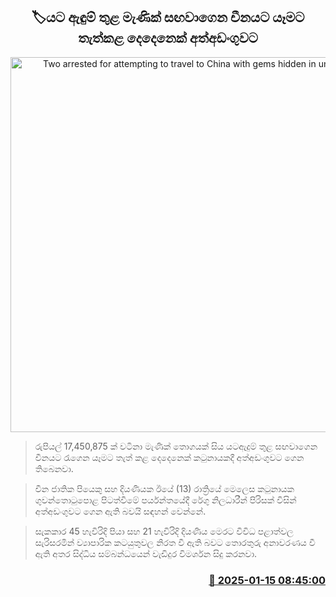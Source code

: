 <p align='center'><b><h2 align='center' title='Two arrested for attempting to travel to China with gems hidden in underwear'>🏷යට ඇඳුම් තු​ළ මැණික් සඟවාගෙන චීනයට යෑම​ට තැත්කළ දෙදෙනෙක් අත්අඩංගුවට</h2></b></p>
<p align='center'><img src='https://helakuru.sgp1.cdn.digitaloceanspaces.com/esana/images/lib/arrested2[1].jpg' width='600' alt='Two arrested for attempting to travel to China with gems hidden in underwear'></p>

> රුපියල් 17,450,875 ක් වටිනා මැණික් තොගයක් සිය යටඇදුම් තුළ සඟවාගෙන චීනයට රැගෙන යෑමට තැත් කළ දෙදෙනෙක් කටුනායකදී අත්අඩංගුවට ගෙන තිබෙනවා.

> චීන ජාතික පියෙකු සහ දියණියක ඊයේ (13) රාත්‍රියේ මෙලෙස කටුනායක ගුවන්තොටුපොළ පිටත්වීමේ පර්යන්තයේදී රේගු නිලධාරීන් පිරිසක් විසින් අත්අඩංගුවට ගෙන ඇති බවයි සඳහන් වෙන්නේ.

> සැකකාර 45 හැවිරිදි පියා සහ 21 හැවිරිදි දියණිය මෙරට විවිධ පළාත්වල සැරිසරමින් ව්‍යාපාරික කටයුතුවල නිරත වී ඇති බවට තොරතුරු අනාවරණය වී ඇති අතර සිද්ධිය සම්බන්ධයෙන් වැඩිදුර විමර්ශන සිදු කරනවා.



<h3 align='right'><a href='https://www.helakuru.lk/esana/p/106573/'>📅 2025-01-15 08:45:00</a></h3>
